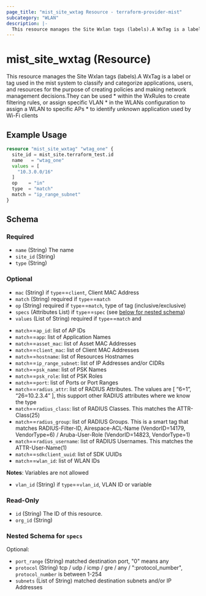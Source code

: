 ```yaml
---
page_title: "mist_site_wxtag Resource - terraform-provider-mist"
subcategory: "WLAN"
description: |-
  This resource manages the Site Wxlan tags (labels).A WxTag is a label or tag used in the mist system to classify and categorize applications, users, and resources for the purpose of creating policies and making network management decisions.They can be used   * within the WxRules to create filtering rules, or assign specific VLAN  * in the WLANs configuration to assign a WLAN to specific APs  * to identify unknown application used by Wi-Fi clients
---
```


# mist_site_wxtag (Resource)

This resource manages the Site Wxlan tags (labels).A WxTag is a label or tag used in the mist system to classify and categorize applications, users, and resources for the purpose of creating policies and making network management decisions.They can be used   * within the WxRules to create filtering rules, or assign specific VLAN  * in the WLANs configuration to assign a WLAN to specific APs  * to identify unknown application used by Wi-Fi clients


## Example Usage

```terraform
resource "mist_site_wxtag" "wtag_one" {
  site_id = mist_site.terraform_test.id
  name   = "wtag_one"
  values = [
    "10.3.0.0/16"
  ]
  op    = "in"
  type  = "match"
  match = "ip_range_subnet"
}
```

<!-- schema generated by tfplugindocs -->
## Schema

### Required

- `name` (String) The name
- `site_id` (String)
- `type` (String)

### Optional

- `mac` (String) if `type`==`client`, Client MAC Address
- `match` (String) required if `type`==`match`
- `op` (String) required if `type`==`match`, type of tag (inclusive/exclusive)
- `specs` (Attributes List) if `type`==`spec` (see [below for nested schema](#nestedatt--specs))
- `values` (List of String) required if `type`==`match` and
* `match`==`ap_id`: list of AP IDs
* `match`==`app`: list of Application Names
* `match`==`asset_mac`: list of Asset MAC Addresses
* `match`==`client_mac`: list of Client MAC Addresses
* `match`==`hostname`: list of Resources Hostnames
* `match`==`ip_range_subnet`: list of IP Addresses and/or CIDRs
* `match`==`psk_name`: list of PSK Names
* `match`==`psk_role`: list of PSK Roles
* `match`==`port`: list of Ports or Port Ranges
* `match`==`radius_attr`: list of RADIUS Attributes. The values are [ “6=1”, “26=10.2.3.4” ], this support other RADIUS attributes where we know the type
* `match`==`radius_class`: list of RADIUS Classes. This matches the ATTR-Class(25)
* `match`==`radius_group`: list of RADIUS Groups. This is a smart tag that matches RADIUS-Filter-ID, Airespace-ACL-Name (VendorID=14179, VendorType=6) / Aruba-User-Role (VendorID=14823, VendorType=1)
* `match`==`radius_username`: list of RADIUS Usernames. This matches the ATTR-User-Name(1)
* `match`==`sdkclient_uuid`: list of SDK UUIDs
* `match`==`wlan_id`: list of WLAN IDs

**Notes**:
Variables are not allowed
- `vlan_id` (String) if `type`==`vlan_id`, VLAN ID or variable

### Read-Only

- `id` (String) The ID of this resource.
- `org_id` (String)

<a id="nestedatt--specs"></a>
### Nested Schema for `specs`

Optional:

- `port_range` (String) matched destination port, "0" means any
- `protocol` (String) tcp / udp / icmp / gre / any / ":protocol_number", `protocol_number` is between 1-254
- `subnets` (List of String) matched destination subnets and/or IP Addresses


